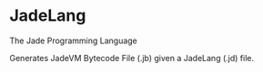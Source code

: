 # JadeLang
The Jade Programming Language

Generates JadeVM Bytecode File (.jb) given a JadeLang (.jd) file.